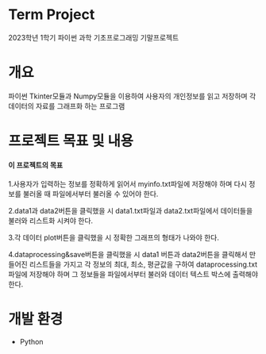 # Term Project
2023학년 1학기 파이썬 과학 기초프로그래밍 기말프로젝트

# 개요
파이썬 Tkinter모듈과 Numpy모듈을 이용하여 사용자의 개인정보를 읽고 저장하며 각 데이터의 자료를 그래프화 하는 프로그램

# 프로젝트 목표 및 내용
#### 이 프로젝트의 목표

1.사용자가 입력하는 정보를 정확하게 읽어서 myinfo.txt파일에 저장해야 하며 다시 정보를 불러올 때 파일에서부터 불러올 수 있어야 한다.

2.data1과 data2버튼을 클릭했을 시 data1.txt파일과 data2.txt파일에서 데이터들을 불러와 리스트화 시켜야 한다.

3.각 데이터 plot버튼을 클릭했을 시 정확한 그래프의 형태가 나와야 한다.

4.dataprocessing&save버튼을 클릭했을 시 data1 버튼과 data2버튼을 클릭해서 만들어진 리스트들을 가지고 각 정보의 최대, 최소, 평균값을 구하여
dataprocessing.txt파일에 저장해야 하며 그 정보들을 파일에서부터 불러와 데이터 텍스트 박스에 출력해야 한다.

# 개발 환경
* Python
